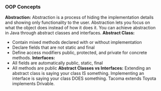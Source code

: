 ### OOP Concepts
**Abstraction:** Abstraction is a process of hiding the implementation details and showing only functionality to the user. Abstraction lets you focus on what the object does instead of how it does it. You can achieve abstraction in Java through abstract classes and interfaces.
**Abstract Class:** 
 - Contain mixed methods declared with or without implementation
 - Declare fields that are not static and final
 - Define access modifiers public, protected, and private for concrete methods.
**Interfaces:**
 - All fields are automatically public, static, final
 - All methods are public
**Abstract Classes vs Interfaces:** Extending an abstract class is saying your class IS something. Implementing an interface is saying your class DOES something. Tacoma extends Toyota implements Drivable.
